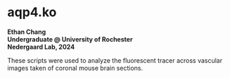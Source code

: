 # aqp4.ko
<b>Ethan Chang</b><br>
<b>Undergraduate @ University of Rochester</b><br>
<b>Nedergaard Lab, 2024</b><br>

These scripts were used to analyze the fluorescent tracer across vascular images taken of coronal mouse brain sections. 
